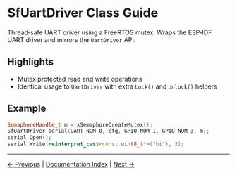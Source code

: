 # SfUartDriver Class Guide

Thread‑safe UART driver using a FreeRTOS mutex. Wraps the ESP‑IDF UART driver and mirrors the `UartDriver` API.

## Highlights
- Mutex protected read and write operations
- Identical usage to `UartDriver` with extra `Lock()` and `Unlock()` helpers

## Example
```cpp
SemaphoreHandle_t m = xSemaphoreCreateMutex();
SfUartDriver serial(UART_NUM_0, cfg, GPIO_NUM_1, GPIO_NUM_3, m);
serial.Open();
serial.Write(reinterpret_cast<const uint8_t*>("hi"), 2);
```

---

[← Previous](UartDriver.md) | [Documentation Index](index.md) | [Next →](RMT.md)
